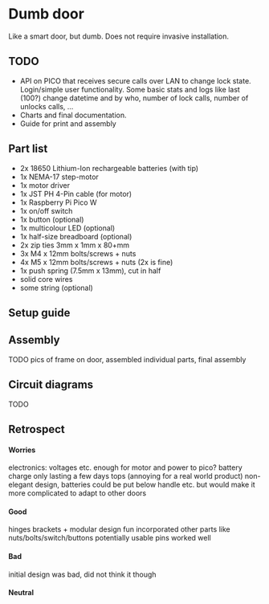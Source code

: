 # Dumb door

Like a smart door, but dumb. Does not require invasive installation.

## TODO

- API on PICO that receives secure calls over LAN to change lock state. Login/simple user functionality. Some basic stats and logs like last (100?) change datetime and by who, number of lock calls, number of unlocks calls, ...
- Charts and final documentation.
- Guide for print and assembly

## Part list

- 2x 18650 Lithium-Ion rechargeable batteries (with tip)
- 1x NEMA-17 step-motor
- 1x motor driver
- 1x JST PH 4-Pin cable (for motor)
- 1x Raspberry Pi Pico W
- 1x on/off switch
- 1x button (optional)
- 1x multicolour LED (optional)
- 1x half-size breadboard (optional)
- 2x zip ties 3mm x 1mm x 80+mm
- 3x M4 x 12mm bolts/screws + nuts
- 4x M5 x 12mm bolts/screws + nuts (2x is fine)
- 1x push spring (7.5mm x 13mm), cut in half
- solid core wires
- some string (optional)

## Setup guide

## Assembly

TODO
pics of frame on door, assembled individual parts, final assembly

## Circuit diagrams

TODO

## Retrospect

#### Worries
electronics: voltages etc. enough for motor and power to pico?
battery charge only lasting a few days tops (annoying for a real world product)
non-elegant design, batteries could be put below handle etc. but would make it more complicated to adapt to other doors

#### Good
hinges
brackets + modular design
fun
incorporated other parts like nuts/bolts/switch/buttons
potentially usable
pins worked well

#### Bad
initial design was bad, did not think it though


#### Neutral